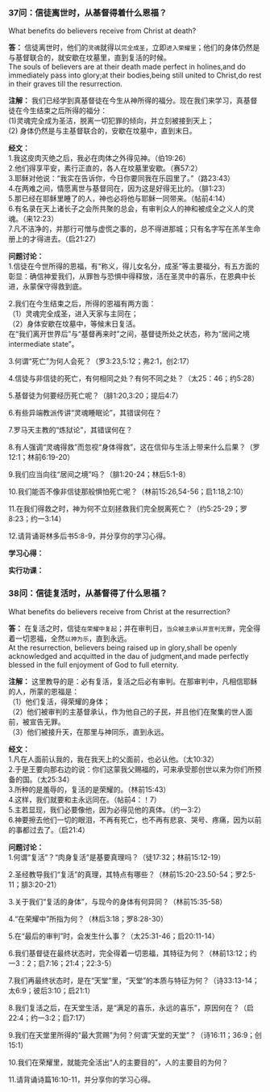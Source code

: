 ### 37问：信徒离世时，从基督得着什么恩福？
What benefits do believers receive from Christ at death?  

**答：** 信徒离世时，他们的`灵魂`就得以`完全成圣`，立即`进入荣耀里`；他们的身体仍然是与基督联合的，就安歇在坟墓里，直到复活的时候。  
The souls of believers are at their death made perfect in holines,and do immediately pass into glory;at their bodies,being still united to Christ,do rest in their graves  till the resurrection.  

**注解：** 我们已经学到真基督徒在今生从神所得的福分。现在我们来学习，真基督徒在今生结束之后所得的福分：  
(1)灵魂完全成为圣洁，脱离一切犯罪的倾向，并立刻被接到天上；  
(2) 身体仍然是与主基督联合的，安歇在坟墓中，直到末日。  

**经文：**  
1.我这皮肉灭绝之后，我必在肉体之外得见神。（伯19:26）  
2.他们得享平安，素行正直的，各人在坟墓里安歇。（赛57:2）  
3.耶稣对他说：“我实在告诉你，今日你要同我在乐园里了。”（路23:43）  
4.在两难之间，情愿离世与基督同在，因为这是好得无比的。（腓1:23）  
5.那已经在耶稣里睡了的人，神也必将他与耶稣一同带来。（帖前4:14）  
6.有名录在天上诸长子之会所共聚的总会，有审判众人的神和被成全之义人的灵魂。（来12:23）  
7.凡不洁净的，并那行可憎与虚慌之事的，总不得进那城；只有名字写在羔羊生命册上的才得进去。（启21:27）  

**问题讨论：**  
1.信徒在今世所得的恩福，有“称义，得儿女名分，成圣”等主要福分，有五方面的彰显：确信神爱我们，从罪咎与恐惧中得释放，活在圣灵中的喜乐，在恩典中长进，永蒙保守得救到底。  

2.我们在今生结束之后，所得的恩福有两方面：  
（1）灵魂完全成圣，进入天家与主同在；  
（2）身体安歇在坟墓中，等候末日复活。  
在“我们离开世界后”与“基督再来时”之间，基督徒所处之状态，称为“居间之境intermediate state”。  

3.何谓“死亡”为何人会死？（罗3:23,5:12；弗2:1，创2:17）  

4.信徒与非信徒的死亡，有何相同之处？有何不同之处？（太25：46；约5:28）  

5.基督徒为何要经历死亡呢？（腓1:20,3:20；提后4:7）  

6.有些异端教派传讲“灵魂睡眠论”，其错误何在？  

7.罗马天主教的“炼狱论”，其错误何在？  

8.有人强调“灵魂得救”而忽视“身体得救”，这在信仰与生活上带来什么后果？（罗12:1；林前6:19-20）  

9.我们应当向往“居间之境”吗？（腓1:20-24；林后5:1-8）  

10.我们能否不像非信徒那般惧怕死亡呢？（林前15:26,54-56；启1:18,2:10）  

11.在我们得救之时，神为何不立刻拯救我们完全脱离死亡？（约5:25-29；罗8:23；约一3:14）  

12.请背诵哥林多后书5:8-9，并分享你的学习心得。  


**学习心得：**

**实行功课：**


### 38问：信徒复活时，从基督得了什么恩福？
What benefits do believers receive from Christ at the resurrection?  

**答：** 在复活之时，信徒`在荣耀中复起`；并在审判日，`当众被主承认并宣判无罪`，完全得着一切恩福，全然`以神为乐`，直到永远。  
At the resurrection, believers being raised up in glory,shall be openly acknowledged and acquitted in the dau of judgment,and made perfectly blessed in the full enjoyment of God to full eternity.  

**注解：** 这里教导的是：必有复活，复活之后必有审判。在那审判中，凡相信耶稣的人，所蒙的恩福是：  
（1）他们复活，得荣耀的身体；  
（2）他们被审判的主基督承认，作为他自己的子民，并且他们在聚集的世人面前，被宣告无罪。  
（3）他们被接升天，在那里与神同乐，直到永远。  

**经文：**  
1.凡在人面前认我的，我在我天上的父面前，也必认他。（太10:32）  
2.于是王要向那右边的说：你们这蒙我父赐福的，可来承受那创世以来为你们所预备的国。（太25:34）  
3.所种的是羞辱的，复活的是荣耀的。（林前15:43）  
4.这样，我们就要和主永远同在。（帖前4：！7）  
5.主若显现，我们必要像他，因为必得见他的真体。（约一3:2）  
6.神要擦去他们一切的眼泪，不再有死亡，也不再有悲哀、哭号、疼痛，因为以前的事都过去了。（启21:4）  

**问题讨论：**  
1.何谓“复活”？“肉身复活”是基要真理吗？（徒17:32；林前15:12-19）  

2.圣经教导我们“复活”的真理，其特点有哪些？（林前15:20-23.50-54；罗2:5-11；腓3:20-21）  

3.关于我们“复活的身体”，与现今的身体有何异同？（林前15:35-58）  

4.“在荣耀中”所指为何？（林后3:18；罗8:28-30）  

5.在“最后的审判”时，会发生什么事？（太25:31-46；启20:11-14）  

6.我们基督徒在最终状态时，完全得着一切恩福，其特征为何？（林前13:12；约一3：2；启7:16；21:4；22:3-5）  

7.我们再最终状态时，是在“天堂”里，“天堂”的本质与特征为何？（诗33:13-14；太6:9；彼后3:10；启21:1）  

8.我们复活之后，在天堂生活，是“满足的喜乐，永远的喜乐”，原因何在？（启22:4；约一3:2；启7:17）  

9.我们在天堂里所得的“最大赏赐”为何？何谓“天堂的天堂”？（诗16:11；36:9；创15:1）  

10.我们在荣耀里，就能完全活出“人的主要目的”，人的主要目的为何？  

11.请背诵诗篇16:10-11，并分享你的学习心得。  


